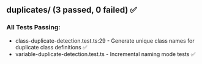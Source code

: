 
## duplicates/ (3 passed, 0 failed) ✅

### All Tests Passing:
- class-duplicate-detection.test.ts:29 - Generate unique class names for duplicate class definitions ✅
- variable-duplicate-detection.test.ts - Incremental naming mode tests ✅
